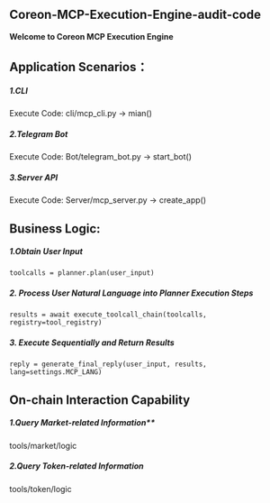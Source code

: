 ## Coreon-MCP-Execution-Engine-audit-code
**Welcome to Coreon MCP Execution Engine**

## **Application Scenarios**：

##### 1.CLI

Execute Code:   cli/mcp_cli.py -> mian()

##### 2.Telegram Bot

Execute Code:   Bot/telegram_bot.py -> start_bot()

##### 3.Server API

Execute Code:  Server/mcp_server.py -> create_app()



## **Business Logic:** 

##### 1.Obtain User Input

```
toolcalls = planner.plan(user_input)
```

##### 2. Process User Natural Language into Planner Execution Steps

```
results = await execute_toolcall_chain(toolcalls, registry=tool_registry)
```

##### 3.  Execute Sequentially and Return Results

```
reply = generate_final_reply(user_input, results, lang=settings.MCP_LANG)
```



## **On-chain Interaction Capability**

##### 1.Query Market-related Information**

tools/market/logic

##### 2.Query Token-related Information

tools/token/logic